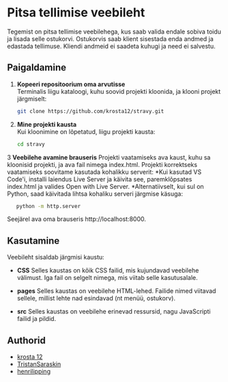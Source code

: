 # Pitsa tellimise veebileht

Tegemist on pitsa tellimise veebilehega, kus saab valida endale sobiva toidu ja lisada selle ostukorvi. Ostukorvis saab klient sisestada enda andmed ja edastada tellimuse. Kliendi andmeid ei saadeta kuhugi ja need ei salvestu.

## Paigaldamine

1. **Kopeeri repositoorium oma arvutisse**  
   Terminalis liigu kataloogi, kuhu soovid projekti kloonida, ja klooni projekt järgmiselt:
    ```bash
    git clone https://github.com/krosta12/stravy.git
    ```  

2. **Mine projekti kausta**  
   Kui kloonimine on lõpetatud, liigu projekti kausta:
   ```bash
   cd stravy
3 **Veebilehe avamine brauseris**
   Projekti vaatamiseks ava kaust, kuhu sa kloonisid projekti, ja ava fail nimega index.html. Projekti korrektseks vaatamiseks soovitame kasutada kohalikku serverit:
      *Kui kasutad VS Code'i, installi laiendus Live Server ja käivita see, paremklõpsates index.html ja valides Open with Live Server.
      *Alternatiivselt, kui sul on Python, saad käivitada lihtsa kohaliku serveri järgmise käsuga:
   ```bash
      python -m http.server
   ```
   Seejärel ava oma brauseris http://localhost:8000.

## Kasutamine
Veebileht sisaldab järgmisi kaustu:

- **CSS**
      Selles kaustas on kõik CSS failid, mis kujundavad veebilehe välimust. Iga fail on selgelt nimega, mis viitab selle kasutusalale.
   
- **pages**
      Selles kaustas on veebilehe HTML-lehed. Failide nimed viitavad sellele, millist lehte nad esindavad (nt menüü, ostukorv).
   
- **src**
      Selles kaustas on veebilehe erinevad ressursid, nagu JavaScripti failid ja pildid.
## Authorid
- [krosta 12](https://github.com/krosta12)
- [TristanSaraskin](https://github.com/TristanSaraskin)
- [henrilipping](https://github.com/henrilipping)
